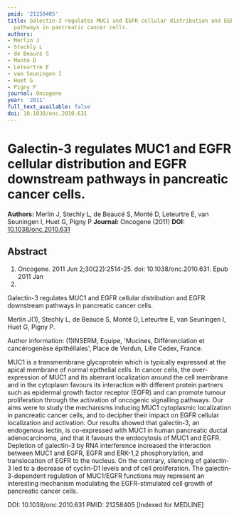 ```yaml
---
pmid: '21258405'
title: Galectin-3 regulates MUC1 and EGFR cellular distribution and EGFR downstream
  pathways in pancreatic cancer cells.
authors:
- Merlin J
- Stechly L
- de Beaucé S
- Monté D
- Leteurtre E
- van Seuningen I
- Huet G
- Pigny P
journal: Oncogene
year: '2011'
full_text_available: false
doi: 10.1038/onc.2010.631
---
```


# Galectin-3 regulates MUC1 and EGFR cellular distribution and EGFR downstream pathways in pancreatic cancer cells.
**Authors:** Merlin J, Stechly L, de Beaucé S, Monté D, Leteurtre E, van Seuningen I, Huet G, Pigny P
**Journal:** Oncogene (2011)
**DOI:** [10.1038/onc.2010.631](https://doi.org/10.1038/onc.2010.631)

## Abstract

1. Oncogene. 2011 Jun 2;30(22):2514-25. doi: 10.1038/onc.2010.631. Epub 2011 Jan 
24.

Galectin-3 regulates MUC1 and EGFR cellular distribution and EGFR downstream 
pathways in pancreatic cancer cells.

Merlin J(1), Stechly L, de Beaucé S, Monté D, Leteurtre E, van Seuningen I, Huet 
G, Pigny P.

Author information:
(1)INSERM, Equipe, 'Mucines, Différenciation et cancérogenèse épithéliales', 
Place de Verdun, Lille Cedex, France.

MUC1 is a transmembrane glycoprotein which is typically expressed at the apical 
membrane of normal epithelial cells. In cancer cells, the over-expression of 
MUC1 and its aberrant localization around the cell membrane and in the cytoplasm 
favours its interaction with different protein partners such as epidermal growth 
factor receptor (EGFR) and can promote tumour proliferation through the 
activation of oncogenic signalling pathways. Our aims were to study the 
mechanisms inducing MUC1 cytoplasmic localization in pancreatic cancer cells, 
and to decipher their impact on EGFR cellular localization and activation. Our 
results showed that galectin-3, an endogenous lectin, is co-expressed with MUC1 
in human pancreatic ductal adenocarcinoma, and that it favours the endocytosis 
of MUC1 and EGFR. Depletion of galectin-3 by RNA interference increased the 
interaction between MUC1 and EGFR, EGFR and ERK-1,2 phosphorylation, and 
translocation of EGFR to the nucleus. On the contrary, silencing of galectin-3 
led to a decrease of cyclin-D1 levels and of cell proliferation. The 
galectin-3-dependent regulation of MUC1/EGFR functions may represent an 
interesting mechanism modulating the EGFR-stimulated cell growth of pancreatic 
cancer cells.

DOI: 10.1038/onc.2010.631
PMID: 21258405 [Indexed for MEDLINE]
